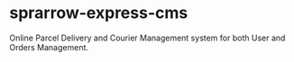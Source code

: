 # sprarrow-express-cms
Online Parcel Delivery and Courier Management system for both User and Orders Management.
